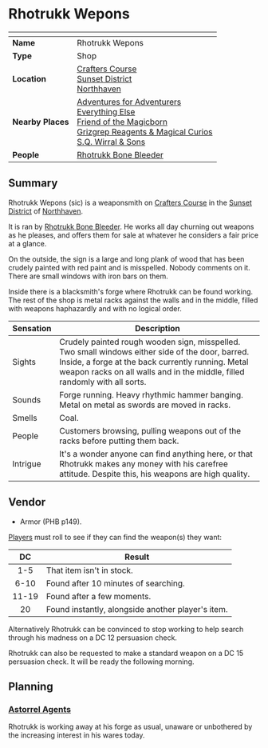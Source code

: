 # Rhotrukk Wepons

| []() | |
| --- | --- |
| **Name** | Rhotrukk Wepons |
| **Type** | Shop |
| **Location** | [Crafters Course](../../settlements/streets/crafters-course.md)<br>[Sunset District](../../settlements/districts/sunset-district.md)<br>[Northhaven](../../settlements/cities/northhaven.md) |
| **Nearby Places** | [Adventures for Adventurers](adventures-for-adventurers.md)<br>[Everything Else](everything-else.md)<br>[Friend of the Magicborn](friend-of-the-magicborn.md)<br>[Grizgrep Reagents & Magical Curios](grizgrep-reagents-and-magical-curios.md)<br>[S.Q. Wirral & Sons](sq-wirral-and-son.md) |
| **People** | [Rhotrukk Bone Bleeder](../../../characters/rhotrukk-bone-bleeder.md) |

## Summary

Rhotrukk Wepons (sic) is a weaponsmith on [Crafters Course](../../settlements/streets/crafters-course.md) in the [Sunset District](../../settlements/districts/sunset-district.md) of [Northhaven](../../settlements/cities/northhaven.md).

It is ran by [Rhotrukk Bone Bleeder](../../../characters/rhotrukk-bone-bleeder.md). He works all day churning out weapons as he pleases, and offers them for sale at whatever he considers a fair price at a glance.

On the outside, the sign is a large and long plank of wood that has been crudely painted with red paint and is misspelled. Nobody comments on it. There are small windows with iron bars on them.

Inside there is a blacksmith's forge where Rhotrukk can be found working. The rest of the shop is metal racks against the walls and in the middle, filled with weapons haphazardly and with no logical order. 

| Sensation | Description |
| ---- | --- |
| Sights | Crudely painted rough wooden sign, misspelled. Two small windows either side of the door, barred. Inside, a forge at the back currently running. Metal weapon racks on all walls and in the middle, filled randomly with all sorts. |
| Sounds | Forge running. Heavy rhythmic hammer banging. Metal on metal as swords are moved in racks. |
| Smells | Coal. |
| People | Customers browsing, pulling weapons out of the racks before putting them back. |
| Intrigue | It's a wonder anyone can find anything here, or that Rhotrukk makes any money with his carefree attitude. Despite this, his weapons are high quality. |

## Vendor

- Armor (PHB p149).

[Players](../../../../players/logan.md) must roll to see if they can find the weapon(s) they want:

| DC | Result |
|:---:| --- |
| 1-5 | That item isn't in stock. |
| 6-10 | Found after 10 minutes of searching. |
| 11-19 | Found after a few moments. |
| 20 | Found instantly, alongside another player's item. |

Alternatively Rhotrukk can be convinced to stop working to help search through his madness on a DC 12 persuasion check.

Rhotrukk can also be requested to make a standard weapon on a DC 15 persuasion check. It will be ready the following morning.

## Planning

### [Astorrel Agents](../../../campaigns/C2-astorrel-agents.md)

Rhotrukk is working away at his forge as usual, unaware or unbothered by the increasing interest in his wares today.
